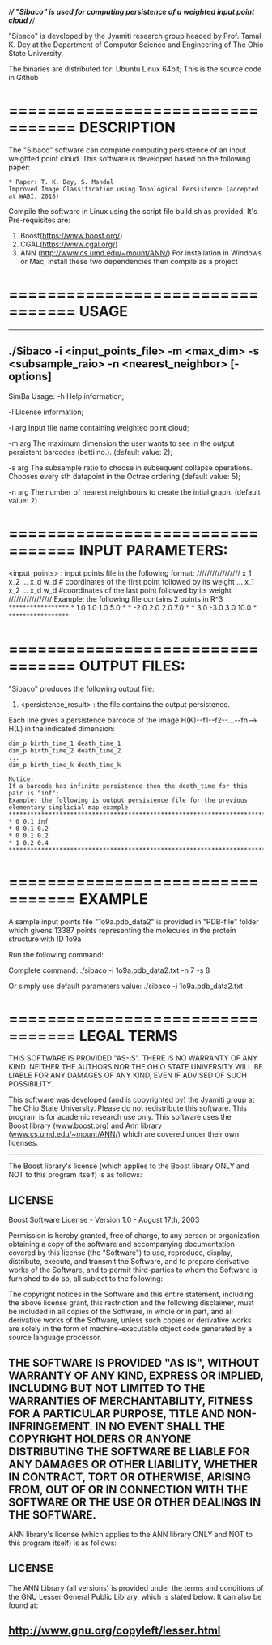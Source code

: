 /*****************************************************************************/
"Sibaco" is used for computing persistence of a weighted input point cloud 
/*****************************************************************************/

"Sibaco" is developed by the Jyamiti research group headed by 
Prof. Tamal K. Dey at the Department of Computer Science and Engineering 
of The Ohio State University.

The binaries are distributed for: Ubuntu Linux 64bit; This is the source code in Github

=================================
DESCRIPTION
=================================

The "Sibaco" software can compute computing persistence of an input weighted point cloud.
This software is developed based on the following paper:

	* Paper: T. K. Dey, S. Mandal
	Improved Image Classification using Topological Persistence (accepted at WABI, 2018)

Compile the software in Linux using the script file build.sh as provided. It's Pre-requisites are:
1. Boost(https://www.boost.org/)
2. CGAL(https://www.cgal.org/)
3. ANN (http://www.cs.umd.edu/~mount/ANN/)
For installation in Windows or Mac, install these two dependencies then compile as a project

=================================
USAGE
=================================
-------------------------------------------------------------------------------
./Sibaco -i <input_points_file> -m <max_dim> -s <subsample_raio> -n <nearest_neighbor> [-options]
-------------------------------------------------------------------------------

SimBa Usage:
  -h				Help information;

  -l				License information;

  -i arg			Input file name containing weighted point cloud;

  -m arg			 The maximum dimension the user wants to see in the 
                        	output persistent barcodes (betti no.). (default value: 2);

  -s arg 			The subsample ratio to choose in subsequent collapse 
                        	operations. Chooses every sth datapoint in the Octree 
                        	ordering (default value: 5);

  -n arg 			  The number of nearest neighbours to create the intial 
	                        graph. (default value: 2)

=================================
INPUT PARAMETERS:
=================================

<input_points>       	: input points file in the following format:
				/////////////////
				x_1 x_2 ... x_d w_d # coordinates of the first point followed by its weight
				 ...
				x_1 x_2 ... x_d w_d #coordinates of the last point followed by its weight
				/////////////////
				Example: the following file contains 2 points in R^3
				*****************
				* 1.0 1.0 1.0 5.0	*
				* -2.0 2.0 2.0 7.0	*
				* 3.0 -3.0 3.0 10.0	*
				*****************

=================================
OUTPUT FILES:
=================================

"Sibaco" produces the following output file: 
1) <persistence_result> : the file contains the output persistence.

Each line gives a persistence barcode of the image H(K)--f1--f2--...--fn--> H(L) in the indicated dimension:
	
	dim_p birth_time_1 death_time_1
	dim_p birth_time_2 death_time_2
	...
	dim_p birth_time_k death_time_k	

	Notice:
	If a barcode has infinite persistence then the death_time for this pair is "inf";
	Example: the following is output persistence file for the previous elementary simplicial map example
	*****************************************************************************		
	* 0 0.1 inf
	* 0 0.1 0.2
	* 0 0.1 0.2
	* 1 0.2 0.4
	*****************************************************************************


=================================
EXAMPLE
=================================

A sample input points file "1o9a.pdb_data2" is provided in "PDB-file" folder
which givens 13387 points representing the molecules in the protein structure with ID 1o9a

Run the following command:

Complete command:
	./sibaco -i 1o9a.pdb_data2.txt -n 7 -s 8

Or simply use default parameters value: 
	./sibaco -i 1o9a.pdb_data2.txt


=================================
LEGAL TERMS
=================================

THIS SOFTWARE IS PROVIDED "AS-IS". THERE IS NO WARRANTY OF ANY KIND. 
NEITHER THE AUTHORS NOR THE OHIO STATE UNIVERSITY WILL BE LIABLE FOR 
ANY DAMAGES OF ANY KIND, EVEN IF ADVISED OF SUCH POSSIBILITY.

This software was developed (and is copyrighted by) the Jyamiti group at 
The Ohio State University. Please do not redistribute this software. 
This program is for academic research use only. This software uses the  
Boost library (www.boost.org) and Ann library
(www.cs.umd.edu/~mount/ANN/) which are covered under their own licenses.

 
---------------------------------------------------------------------------

The Boost library's license 
(which applies to the Boost library ONLY and NOT to this program itself) is 
as follows:

LICENSE
---------------------------------------------------------------------------
Boost Software License - Version 1.0 - August 17th, 2003

Permission is hereby granted, free of charge, to any person or organization
obtaining a copy of the software and accompanying documentation covered by
this license (the "Software") to use, reproduce, display, distribute,
execute, and transmit the Software, and to prepare derivative works of the
Software, and to permit third-parties to whom the Software is furnished to
do so, all subject to the following:

The copyright notices in the Software and this entire statement, including
the above license grant, this restriction and the following disclaimer,
must be included in all copies of the Software, in whole or in part, and
all derivative works of the Software, unless such copies or derivative
works are solely in the form of machine-executable object code generated by
a source language processor.

THE SOFTWARE IS PROVIDED "AS IS", WITHOUT WARRANTY OF ANY KIND, EXPRESS OR
IMPLIED, INCLUDING BUT NOT LIMITED TO THE WARRANTIES OF MERCHANTABILITY,
FITNESS FOR A PARTICULAR PURPOSE, TITLE AND NON-INFRINGEMENT. IN NO EVENT
SHALL THE COPYRIGHT HOLDERS OR ANYONE DISTRIBUTING THE SOFTWARE BE LIABLE
FOR ANY DAMAGES OR OTHER LIABILITY, WHETHER IN CONTRACT, TORT OR OTHERWISE,
ARISING FROM, OUT OF OR IN CONNECTION WITH THE SOFTWARE OR THE USE OR OTHER
DEALINGS IN THE SOFTWARE.
---------------------------------------------------------------------------

ANN library's license
(which applies to the ANN library ONLY and NOT to this program itself) is 
as follows:

LICENSE
---------------------------------------------------------------------------
The ANN Library (all versions) is provided under the terms and
conditions of the GNU Lesser General Public Library, which is stated
below.  It can also be found at:

   http://www.gnu.org/copyleft/lesser.html
---------------------------------------------------------------------------
